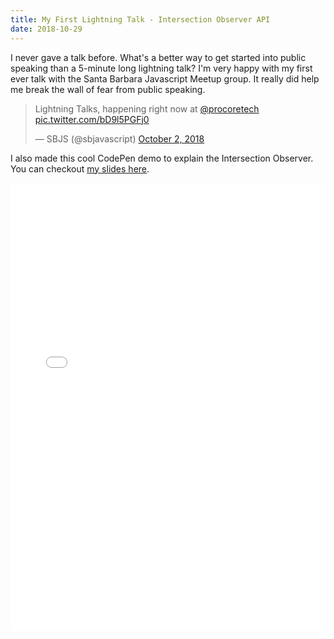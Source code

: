 ```yaml
---
title: My First Lightning Talk - Intersection Observer API
date: 2018-10-29
---
```


I never gave a talk before. What's a better way to get started into public speaking than a 5-minute long lightning talk? I'm very happy with my first ever talk with the Santa Barbara Javascript Meetup group. It really did help me break the wall of fear from public speaking.

<blockquote class="twitter-tweet" data-lang="en"><p lang="en" dir="ltr">Lightning Talks, happening right now at <a href="https://twitter.com/procoretech?ref_src=twsrc%5Etfw">@procoretech</a> <a href="https://t.co/bD9l5PGFj0">pic.twitter.com/bD9l5PGFj0</a></p>&mdash; SBJS (@sbjavascript) <a href="https://twitter.com/sbjavascript/status/1046951582049263616?ref_src=twsrc%5Etfw">October 2, 2018</a></blockquote>

I also made this cool CodePen demo to explain the Intersection Observer. You can checkout [my slides here](http://slides.com/mohammadmohammad/intersection-observer).

<iframe height='716' scrolling='no' title='Interactive Demo of Intersection Observer API' src='//codepen.io/mhd1991/embed/vzMxmd/?height=716&theme-id=0&default-tab=result' frameborder='no' allowtransparency='true' allowfullscreen='true' style='width: 100%;'>See the Pen <a href='https://codepen.io/mhd1991/pen/vzMxmd/'>Interactive Demo of Intersection Observer API</a> by Mohammad Alahmadi (<a href='https://codepen.io/mhd1991'>@mhd1991</a>) on <a href='https://codepen.io'>CodePen</a>.
</iframe>
